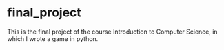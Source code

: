 # final_project

This is the final project of the course Introduction to Computer Science, in which I wrote a game in python.
